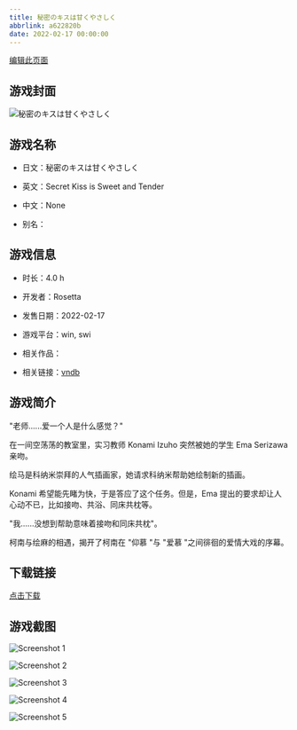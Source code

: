 ```yaml
---
title: 秘密のキスは甘くやさしく
abbrlink: a622820b
date: 2022-02-17 00:00:00
---
```

[编辑此页面](https://github.com/ACG-3/ADV3-source/blob/main/source/_posts/games/%E7%A7%98%E5%AF%86%E3%81%AE%E3%82%AD%E3%82%B9%E3%81%AF%E7%94%98%E3%81%8F%E3%82%84%E3%81%95%E3%81%97%E3%81%8F.md)

## 游戏封面

![秘密のキスは甘くやさしく](https://pan.timero.xyz/d/onedrive/img_lib_001/%E7%A7%98%E5%AF%86%E3%81%AE%E3%82%AD%E3%82%B9%E3%81%AF%E7%94%98%E3%81%8F%E3%82%84%E3%81%95%E3%81%97%E3%81%8F_cover.avif)


## 游戏名称

- 日文：秘密のキスは甘くやさしく
- 英文：Secret Kiss is Sweet and Tender
- 中文：None

- 别名：


## 游戏信息

- 时长：4.0 h
- 开发者：Rosetta
- 发售日期：2022-02-17
- 游戏平台：win, swi
- 相关作品：

- 相关链接：[vndb](https://vndb.org/v33157)


## 游戏简介

"老师......爱一个人是什么感觉？"

在一间空荡荡的教室里，实习教师 Konami Izuho 突然被她的学生 Ema Serizawa 亲吻。

绘马是科纳米崇拜的人气插画家，她请求科纳米帮助她绘制新的插画。

Konami 希望能先睹为快，于是答应了这个任务。但是，Ema 提出的要求却让人心动不已，比如接吻、共浴、同床共枕等。

"我......没想到帮助意味着接吻和同床共枕"。

柯南与绘麻的相遇，揭开了柯南在 "仰慕 "与 "爱慕 "之间徘徊的爱情大戏的序幕。




## 下载链接

[点击下载](https://pan.timero.xyz/onedrive/adv_lib_001/%E7%A7%98%E5%AF%86%E3%81%AE%E3%82%AD%E3%82%B9%E3%81%AF%E7%94%98%E3%81%8F%E3%82%84%E3%81%95%E3%81%97%E3%81%8F)


## 游戏截图


![Screenshot 1](https://pan.timero.xyz/d/onedrive/img_lib_001/%E7%A7%98%E5%AF%86%E3%81%AE%E3%82%AD%E3%82%B9%E3%81%AF%E7%94%98%E3%81%8F%E3%82%84%E3%81%95%E3%81%97%E3%81%8F_Screenshot_1.avif)

![Screenshot 2](https://pan.timero.xyz/d/onedrive/img_lib_001/%E7%A7%98%E5%AF%86%E3%81%AE%E3%82%AD%E3%82%B9%E3%81%AF%E7%94%98%E3%81%8F%E3%82%84%E3%81%95%E3%81%97%E3%81%8F_Screenshot_2.avif)

![Screenshot 3](https://pan.timero.xyz/d/onedrive/img_lib_001/%E7%A7%98%E5%AF%86%E3%81%AE%E3%82%AD%E3%82%B9%E3%81%AF%E7%94%98%E3%81%8F%E3%82%84%E3%81%95%E3%81%97%E3%81%8F_Screenshot_3.avif)

![Screenshot 4](https://pan.timero.xyz/d/onedrive/img_lib_001/%E7%A7%98%E5%AF%86%E3%81%AE%E3%82%AD%E3%82%B9%E3%81%AF%E7%94%98%E3%81%8F%E3%82%84%E3%81%95%E3%81%97%E3%81%8F_Screenshot_4.avif)

![Screenshot 5](https://pan.timero.xyz/d/onedrive/img_lib_001/%E7%A7%98%E5%AF%86%E3%81%AE%E3%82%AD%E3%82%B9%E3%81%AF%E7%94%98%E3%81%8F%E3%82%84%E3%81%95%E3%81%97%E3%81%8F_Screenshot_5.avif)

